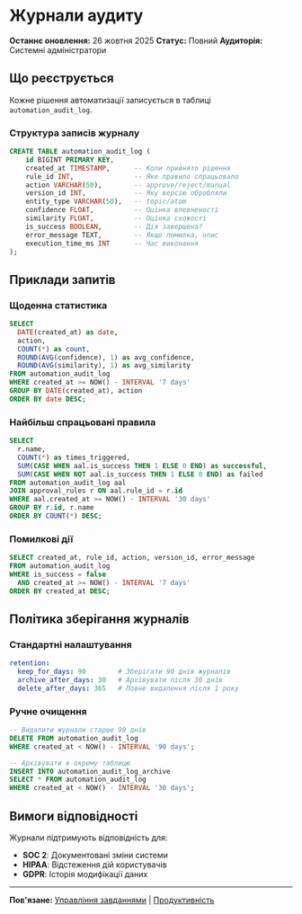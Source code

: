 # Журнали аудиту

**Останнє оновлення:** 26 жовтня 2025
**Статус:** Повний
**Аудиторія:** Системні адміністратори

## Що реєструється

Кожне рішення автоматизації записується в таблиці `automation_audit_log`.

### Структура записів журналу

```sql
CREATE TABLE automation_audit_log (
    id BIGINT PRIMARY KEY,
    created_at TIMESTAMP,      -- Коли прийнято рішення
    rule_id INT,               -- Яке правило спрацьовало
    action VARCHAR(50),        -- approve/reject/manual
    version_id INT,            -- Яку версію обробляли
    entity_type VARCHAR(50),   -- topic/atom
    confidence FLOAT,          -- Оцінка впевненості
    similarity FLOAT,          -- Оцінка схожості
    is_success BOOLEAN,        -- Дія завершена?
    error_message TEXT,        -- Якщо помилка, опис
    execution_time_ms INT      -- Час виконання
);
```

## Приклади запитів

### Щоденна статистика

```sql
SELECT
  DATE(created_at) as date,
  action,
  COUNT(*) as count,
  ROUND(AVG(confidence), 1) as avg_confidence,
  ROUND(AVG(similarity), 1) as avg_similarity
FROM automation_audit_log
WHERE created_at >= NOW() - INTERVAL '7 days'
GROUP BY DATE(created_at), action
ORDER BY date DESC;
```

### Найбільш спрацьовані правила

```sql
SELECT
  r.name,
  COUNT(*) as times_triggered,
  SUM(CASE WHEN aal.is_success THEN 1 ELSE 0 END) as successful,
  SUM(CASE WHEN NOT aal.is_success THEN 1 ELSE 0 END) as failed
FROM automation_audit_log aal
JOIN approval_rules r ON aal.rule_id = r.id
WHERE aal.created_at >= NOW() - INTERVAL '30 days'
GROUP BY r.id, r.name
ORDER BY COUNT(*) DESC;
```

### Помилкові дії

```sql
SELECT created_at, rule_id, action, version_id, error_message
FROM automation_audit_log
WHERE is_success = false
  AND created_at >= NOW() - INTERVAL '7 days'
ORDER BY created_at DESC;
```

## Політика зберігання журналів

### Стандартні налаштування

```yaml
retention:
  keep_for_days: 90        # Зберігати 90 днів журналів
  archive_after_days: 30   # Архівувати після 30 днів
  delete_after_days: 365   # Повне видалення після 1 року
```

### Ручне очищення

```sql
-- Видалити журнали старше 90 днів
DELETE FROM automation_audit_log
WHERE created_at < NOW() - INTERVAL '90 days';

-- Архівувати в окрему таблицю
INSERT INTO automation_audit_log_archive
SELECT * FROM automation_audit_log
WHERE created_at < NOW() - INTERVAL '30 days';
```

## Вимоги відповідності

Журнали підтримують відповідність для:
- **SOC 2**: Документовані зміни системи
- **HIPAA**: Відстеження дій користувачів
- **GDPR**: Історія модифікації даних

---

**Пов'язане:** [Управління завданнями](job-management.md) | [Продуктивність](performance-scaling.md)
